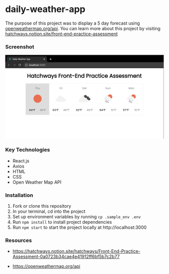# daily-weather-app

The purpose of this project was to display a 5 day forecast using [openweathermap.org/api](https://openweathermap.org/api). You can learn more about this project by visiting [hatchways.notion.site/front-end-practice-assessment](https://hatchways.notion.site/hatchways/Front-End-Practice-Assessment-0a0723b34cae4e41912ff6bf5b7c2b77)

### Screenshot

![screenshot](./screenshot.png "screenshot")

### Key Technologies

- React.js
- Axios
- HTML
- CSS
- Open Weather Map API

### Installation

1. Fork or clone this repository
2. In your terminal, cd into the project
3. Set up environment variables by running `cp .sample_env .env`
4. Run `npm install` to install project dependencies
5. Run `npm start` to start the project locally at http://localhost:3000

### Resources

- https://hatchways.notion.site/hatchways/Front-End-Practice-Assessment-0a0723b34cae4e41912ff6bf5b7c2b77

- https://openweathermap.org/api
